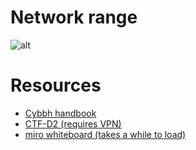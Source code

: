 # Network range
![alt](https://git.cybbh.space/net/public/raw/master/networking/modules/07_discovery/assets/images/blue_range_complete.png)

# Resources
- [Cybbh handbook](https://net.cybbh.io/public/networking/latest/index.html)
- [CTF-D2 (requires VPN)](http://10.50.23.63:8000/challenges)
- [miro whiteboard (takes a while to load)](https://miro.com/app/board/o9J_klSqCSY=/)
